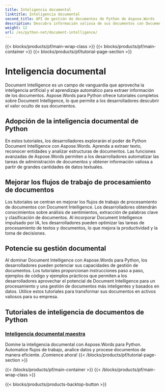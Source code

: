 ```yaml
---
title: Inteligencia documental
linktitle: Inteligencia documental
second_title: API de gestión de documentos de Python de Aspose.Words
description: Descubra información valiosa de sus documentos con Document Intelligence de Aspose.Words para Python. Automatice el análisis, la extracción de texto y la clasificación.
weight: 12
url: /es/python-net/document-intelligence/
---
```


{{< blocks/products/pf/main-wrap-class >}}
{{< blocks/products/pf/main-container >}}
{{< blocks/products/pf/tutorial-page-section >}}

# Inteligencia documental


Document Intelligence es un campo de vanguardia que aprovecha la inteligencia artificial y el aprendizaje automático para extraer información de los documentos. Aspose.Words para Python ofrece tutoriales completos sobre Document Intelligence, lo que permite a los desarrolladores descubrir el valor oculto de sus documentos.

## Adopción de la inteligencia documental de Python

En estos tutoriales, los desarrolladores explorarán el poder de Python Document Intelligence con Aspose.Words. Aprenda a extraer texto, reconocer entidades y analizar estructuras de documentos. Las funciones avanzadas de Aspose.Words permiten a los desarrolladores automatizar las tareas de administración de documentos y obtener información valiosa a partir de grandes cantidades de datos textuales.

## Mejorar los flujos de trabajo de procesamiento de documentos

Los tutoriales se centran en mejorar los flujos de trabajo de procesamiento de documentos con Document Intelligence. Los desarrolladores obtendrán conocimientos sobre análisis de sentimientos, extracción de palabras clave y clasificación de documentos. Al incorporar Document Intelligence impulsado por IA, los desarrolladores pueden optimizar las tareas de procesamiento de textos y documentos, lo que mejora la productividad y la toma de decisiones.

## Potencie su gestión documental

Al dominar Document Intelligence con Aspose.Words para Python, los desarrolladores pueden potenciar sus capacidades de gestión de documentos. Los tutoriales proporcionan instrucciones paso a paso, ejemplos de código y ejemplos prácticos que permiten a los desarrolladores aprovechar el potencial de Document Intelligence para un procesamiento y una gestión de documentos más inteligentes y basados en datos. Utilice estos tutoriales para transformar sus documentos en activos valiosos para su empresa.

## Tutoriales de inteligencia de documentos de Python
### [Inteligencia documental maestra](./master-document-intelligence/)
Domine la inteligencia documental con Aspose.Words para Python. Automatice flujos de trabajo, analice datos y procese documentos de manera eficiente. ¡Comience ahora!
{{< /blocks/products/pf/tutorial-page-section >}}

{{< /blocks/products/pf/main-container >}}
{{< /blocks/products/pf/main-wrap-class >}}

{{< blocks/products/products-backtop-button >}}
